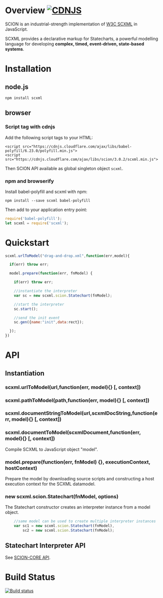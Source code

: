 # Overview [![CDNJS](https://img.shields.io/cdnjs/v/scion.svg)](https://cdnjs.com/libraries/scion)

SCION is an industrial-strength implementation of [W3C SCXML](http://www.w3.org/TR/scxml/) in JavaScript. 

SCXML provides a declarative markup for Statecharts, a powerful modelling language for developing **complex, timed, event-driven, state-based systems**. 

# Installation

## node.js

`npm install scxml`

## browser

### Script tag with cdnjs

Add the following script tags to your HTML:

```
<script src="https://cdnjs.cloudflare.com/ajax/libs/babel-polyfill/6.23.0/polyfill.min.js">
<script src="https://cdnjs.cloudflare.com/ajax/libs/scion/3.0.2/scxml.min.js">
```

Then SCION API available as global singleton object `scxml`.

### npm and browserify

Install babel-polyfill and scxml with npm:

`npm install --save scxml babel-polyfill`

Then add to your application entry point:

```js
require('babel-polyfill');
let scxml = require('scxml');
```

# Quickstart

```javascript
scxml.urlToModel("drag-and-drop.xml",function(err,model){

  if(err) throw err;

  model.prepare(function(err, fnModel) {

    if(err) throw err;

    //instantiate the interpreter
    var sc = new scxml.scion.Statechart(fnModel);

    //start the interpreter
    sc.start();

    //send the init event
    sc.gen({name:"init",data:rect});

  });
})
```

# API

## Instantiation

### scxml.urlToModel(url,function(err, model){} [, context])
### scxml.pathToModel(path,function(err, model){} [, context])
### scxml.documentStringToModel(url,scxmlDocString,function(err, model){} [, context])
### scxml.documentToModel(scxmlDocument,function(err, model){} [, context])

Compile SCXML to JavaScript object "model".

### model.prepare(function(err, fnModel) {}, executionContext, hostContext)

Prepare the model by downloading source scripts and constructing a host execution context for the SCXML datamodel.

### new scxml.scion.Statechart(fnModel, options)


The Statechart constructor creates an interpreter instance from a model object.

```javascript
    //same model can be used to create multiple interpreter instances
    var sc1 = new scxml.scion.Statechart(fnModel),
        sc2 = new scxml.scion.Statechart(fnModel);
```

## Statechart Interpreter API

See [SCION-CORE API](https://github.com/jbeard4/SCION-CORE#api). 


# Build Status

[![Build status](https://travis-ci.org/jbeard4/SCION.svg)](https://travis-ci.org/jbeard4/SCION)

